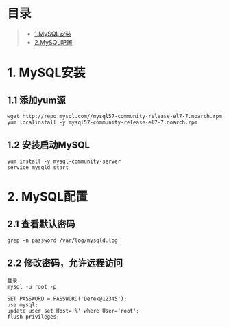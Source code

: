 # 目录
> * [1.MySQL安装](#main-chapter-1)
> * [2.MySQL配置](#main-chapter-2)

# 1. MySQL安装
## 1.1 添加yum源
```
wget http://repo.mysql.com//mysql57-community-release-el7-7.noarch.rpm
yum localinstall -y mysql57-community-release-el7-7.noarch.rpm
```

## 1.2 安装启动MySQL
```
yum install -y mysql-community-server
service mysqld start
```


# 2. MySQL配置
## 2.1 查看默认密码
```
grep -n password /var/log/mysqld.log
```

## 2.2 修改密码，允许远程访问
```
登录
mysql -u root -p

SET PASSWORD = PASSWORD('Derek@12345');
use mysql;
update user set Host='%' where User='root';
flush privileges;
```

